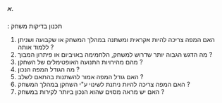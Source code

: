 ##### א.

: תכנון בדיקות משחק

1. האם המפה צריכה להיות אקראית ומשתנה במהלך המשחק או שקבועה ושניתן ללמוד אותה ?
2. מה הדגש הגבוה יותר שדרוש למשחק, הלחמימה באויביום או פיתרון המבוך ?
3. מהם מהירויות התנועה האופטימלים של השחקן ?
4. מה הגודל המפה הנכון ?
5. האם גודל המפה אמור להשתנות בהתאם לשלב ?
6. האם המפה צריכה להיות ניתנת לשינוי ע"י השחקן במהלך המשחק ?
7. האם יש מראה מסוים שהוא הנכון ביותר לקירות במשחק ?
